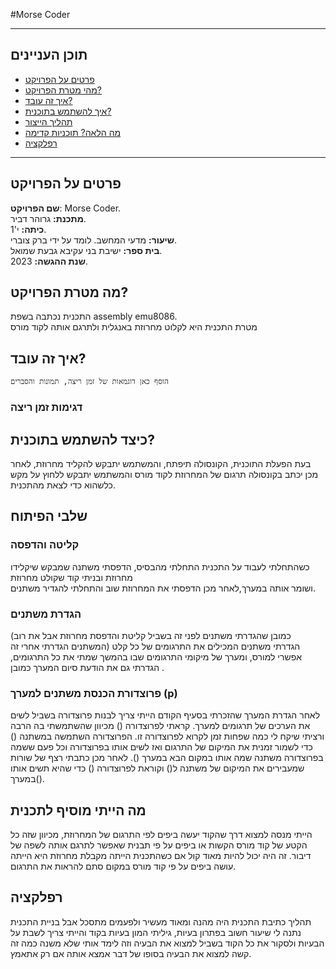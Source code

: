 

#Morse Coder
  ***
  ## תוכן העניינים
  - [פרטים על הפרויקט](#פרטים)
  - [מהי מטרת הפרויקט?](#מטרה)
  - [איך זה עובד?](#איך)
  - [איך להשתמש בתוכנית?](#שימוש)
  - [תהליך הייצור](#הפקה)
  - [מה הלאה? תוכניות קדימה](#תוכניות)
  - [רפלקציה](#רפלקציה)
  ***
  <a name="פרטים"></a>
  ## פרטים על הפרויקט
 **שם הפרויקט**:
  Morse Coder.<br/>
  **מתכנת:** גרוהר דביר.<br/>
  **כיתה:** י'1.<br/>
  **שיעור:** מדעי המחשב. לומד על ידי ברק צוברי.<br/>
  **בית ספר:** ישיבת בני עקיבא גבעת שמואל.<br/>
  **שנת ההגשה:** 2023.<br/>
  
  <a name="מטרה"></a>
  ## מה מטרת הפרויקט?
התכנית נכתבה בשפת assembly emu8086.  
מטרת התכנית היא לקלוט מחרוזת באנגלית ולתרגם אותה לקוד מורס
  <a name="איך"></a>
  ## איך זה עובד?
  `הוסף כאן דוגמאות של זמן ריצה, תמונות והסברים`
  ### דגימות זמן ריצה
   
  
  
  <a name="שימוש"></a>
  ## כיצד להשתמש בתוכנית?
  בעת הפעלת התוכנית, הקונסולה תיפתח, והמשתמש יתבקש להקליד מחרוזת, לאחר מכן יכתב בקונסולה תרגום של המחרוזת לקוד מורס והמשתמש יתבקש ללחוץ על מקש כלשהוא כדי לצאת מהתכנית.  
  <a name="הפקה"></a>
  ## שלבי הפיתוח
  ### קליטה והדפסה
כשהתחלתי לעבוד על התכנית התחלתי מהבסיס, הדפסתי משתנה שמבקש שיקלידו מחרוזת ובניתי קוד שקולט מחרוזת   
ושומר אותה במערך,לאחר מכן הדפסתי את המחרוזת
שוב והתחלתי להגדיר משתנים.
### הגדרת משתנים
(כמובן שהגדרתי משתנים לפני זה בשביל קליטת והדפסת
מחרוזת אבל את רוב המשתנים הגדרתי אחרי זה)
הגדרתי משתנים המכילים את התרגומים של כל קלט אפשרי למורס, ומערך של מיקומי התרגומים שבו בהמשך שמתי את כל התרגומים, הגדרתי גם את הודעת סיום המערך כמובן .
### פרוצדורת הכנסת משתנים למערך (p)
לאחר הגדרת המערך שהזכרתי בסעיף הקודם הייתי צריך לבנות פרוצדורה בשביל לשים את הערכים של תרגומים למערך. קראתי לפרוצדורה () מכיוון שהשתמשתי בה הרבה ורציתי שיקח לי כמה שפחות זמן לקרוא לפרוצדורה זו. 
הפרוצדורה השתמשה במשתנה () כדי לשמור זמנית את המיקום של התרגום ואז לשים אותו בפרוצדורה וכל פעם ששמה בפרוצדורה משתנה שמה אותו במקום הבא במערך (). לאחר מכן כתבתי רצף של שורות שמעבירים את המיקום של משתנה ל() וקוראת לפרוצדורה () כדי שהיא תשים אותו במערך().
  <a name="תכניות"></a>
 
## מה הייתי מוסיף לתכנית
הייתי מנסה למצוא דרך שהקוד יעשה ביפים לפי התרגום של המחרוזת, מכיוון שזה כל הקטע של קוד מורס הקשות או ביפים על פי תבנית שאפשר לתרגם אותה לשפה של דיבור. זה היה יכול להיות מאוד קול אם כשהתכנית הייתה מקבלת מחרוזת היא הייתה עושה ביפים על פי קוד מורס במקום סתם להראות את התרגום.
  
  
  <a name="רפלקציה"></a>
  ## רפלקציה 
תהליך כתיבת התכנית היה מהנה ומאוד מעשיר ולפעמים מתסכל אבל
  בניית התכנית נתנה לי שיעור חשוב בפתרון בעיות, גיליתי המון בעיות בקוד והייתי צריך לשבת על הבעיות ולסקור את כל הקוד בשביל למצוא את הבעיה וזה לימד אותי שלא משנה כמה זה קשה למצוא את הבעיה בסופו של דבר
אמצא אותה אם רק אתאמץ.